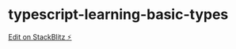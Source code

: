 # typescript-learning-basic-types

[Edit on StackBlitz ⚡️](https://stackblitz.com/edit/typescript-learning-basic-types)